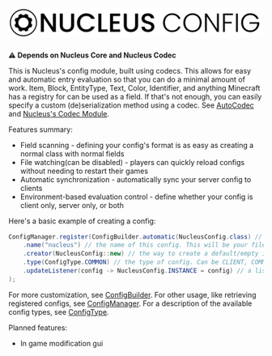 <h1>
    <picture>
        <source media="(prefers-color-scheme: dark)" srcset="banner-white.svg">
        <img src="banner.svg" alt="Nucleus">
    </picture> 
</h1>

**⚠️ Depends on Nucleus Core and Nucleus Codec**

This is Nucleus's config module, built using codecs. This allows for easy and automatic entry evaluation so that you can do a minimal amount of work.
Item, Block, EntityType, Text, Color, Identifier, and anything Minecraft has a registry for can be used as a field. If that's not enough, you can easily
specify a custom (de)serialization method using a codec. See [AutoCodec](https://github.com/RedPxnda/Nucleus/blob/refactor/codec/codec-common/src/main/java/com/redpxnda/nucleus/codec/AutoCodec.java)
and [Nucleus's Codec Module](https://github.com/RedPxnda/Nucleus/tree/refactor/codec/README.md).

Features summary:
* Field scanning - defining your config's format is as easy as creating a normal class with normal fields
* File watching(can be disabled) - players can quickly reload configs without needing to restart their games
* Automatic synchronization - automatically sync your server config to clients
* Environment-based evaluation control - define whether your config is client only, server only, or both

Here's a basic example of creating a config:
```java
ConfigManager.register(ConfigBuilder.automatic(NucleusConfig.class) // two options: automatic, which scans fields(using ConfigAutoCodec), or custom, which uses a custom codec
    .name("nucleus") // the name of this config. This will be your file's name
    .creator(NucleusConfig::new) // the way to create a default/empty instance of this config
    .type(ConfigType.COMMON) // the type of config. Can be CLIENT, COMMON, SERVER, or SERVER_CLIENT_SYNCED
    .updateListener(config -> NucleusConfig.INSTANCE = config) // a listener for whenever the config is updated
);
```
For more customization, see [ConfigBuilder](https://github.com/RedPxnda/Nucleus/blob/refactor/config/config-common/src/main/java/com/redpxnda/nucleus/config/ConfigBuilder.java).
For other usage, like retrieving registered configs, see [ConfigManager](https://github.com/RedPxnda/Nucleus/blob/refactor/config/config-common/src/main/java/com/redpxnda/nucleus/config/ConfigManager.java).
For a description of the available config types, see [ConfigType](https://github.com/RedPxnda/Nucleus/blob/refactor/config/config-common/src/main/java/com/redpxnda/nucleus/config/ConfigType.java).

Planned features:
* In game modification gui